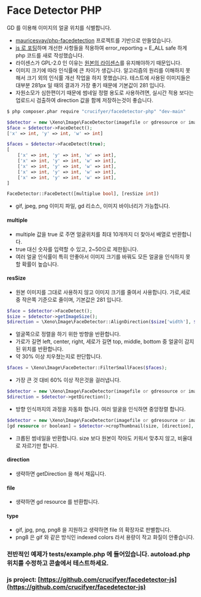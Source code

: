 # Face Detector PHP

GD 를 이용해 이미지의 얼굴 위치를 식별합니다.

- [mauricesvay/php-facedetection](https://github.com/mauricesvay/php-facedetection) 프로젝트를 기반으로 만들었습니다.
- [js 로 포팅](https://github.com/crucifyer/facedetector-js)하며 개선한 사항들을 적용하여 error_reporting = E_ALL safe 하게 php 코드를 새로 작성했습니다.
- 라이센스가 GPL-2.0 인 이유는 [원본의 라이센스](https://github.com/mauricesvay/php-facedetection/issues/18)를 유지해야하기 때문입니다.
- 이미지 크기에 따라 인식률에 큰 차이가 생깁니다. 알고리즘의 원리를 이해하지 못해서 크기 외의 인식률 개선 작업을 하지 못했습니다. 테스트에 사용된 이미지들은 대부분 281px 일 때의 결과가 가장 좋기 때문에 기본값이 281 입니다.
- 자원소모가 심한편이기 때문에 썸네일 정렬 용도로 사용하려면, 실시간 적용 보다는 업로드시 검출하여 direction 값을 함께 저장하는것이 좋습니다.

```bash
$ php composer.phar require "crucifyer/facedetector-php" "dev-main"
```

```php
$detector = new \Xeno\Image\FaceDetector(imagefile or gdresource or imagebinary);
$face = $detector->FaceDetect();
['x' => int, 'y' => int, 'w' => int]

$faces = $detector->FaceDetect(true);
[
	['x' => int, 'y' => int, 'w' => int],
	['x' => int, 'y' => int, 'w' => int],
	['x' => int, 'y' => int, 'w' => int],
	['x' => int, 'y' => int, 'w' => int],
	['x' => int, 'y' => int, 'w' => int],
]

FaceDetector::FaceDetect([multiplue bool], [resSize int])
```
- gif, jpeg, png 이미지 파일, gd 리소스, 이미지 바이너리가 가능합니다.
#### multiple 
- multiple 값을 true 로 주면 얼굴위치를 최대 10개까지 더 찾아서 배열로 반환합니다.
- true 대신 숫자를 입력할 수 있고, 2~50으로 제한됩니다.
- 여러 얼굴 인식률이 특히 안좋아서 이미지 크기를 바꿔도 모든 얼굴을 인식하지 못할 확률이 높습니다.
#### resSize
- 원본 이미지를 그대로 사용하지 않고 이미지 크기를 줄여서 사용합니다. 가로,세로 중 작은쪽 기준으로 줄이며, 기본값은 281 입니다.

```php
$face = $detector->FaceDetect();
$size = $detector->getImageSize();
$direction = \Xeno\Image\FaceDetector::AlignDirection($size['width'], $size['height'], $face['x'], $face['y'], $face['w']);
```
- 얼굴쪽으로 정렬을 하기 위한 방향을 반환합니다.
- 가로가 길면 left, center, right, 세로가 길면 top, middle, bottom 중 얼굴이 감지된 위치를 반환합니다.
- 약 30% 이상 치우쳤는지로 판단합니다.

```php
$faces = \Xeno\Image\FaceDetector::FilterSmallFaces($faces);
```
- 가장 큰 것 대비 60% 이상 작은것을 걸러냅니다.

```php
$detector = new \Xeno\Image\FaceDetector(imagefile or gdresource or imagebinary);
$direction = $detector->getDirection();
```
- 방향 인식까지의 과정을 자동화 합니다. 여러 얼굴을 인식하면 중앙정렬 합니다.

```php
$detector = new \Xeno\Image\FaceDetector(imagefile or gdresource or imagebinary);
[gd resource or boolean] = $detector->cropThumbnail(size, [direction], [file], [type]);
```
- 크롭된 썸네일을 반환합니다. size 보다 원본이 작아도 키워서 맞추지 않고, 비율대로 자르기만 합니다.
#### direction
- 생략하면 getDirection 을 해서 채웁니다.
#### file
- 생략하면 gd resource 를 반환합니다.
#### type
- gif, jpg, png, png8 을 지원하고 생략하면 file 의 확장자로 판별합니다.
- png8 은 gif 와 같은 방식인 indexed colors 라서 용량이 작고 화질이 안좋습니다.

### 전반적인 예제가 tests/example.php 에 들어있습니다. autoload.php 위치를 수정하고 콘솔에서 테스트하세요.

### js project: [https://github.com/crucifyer/facedetector-js](https://github.com/crucifyer/facedetector-js)